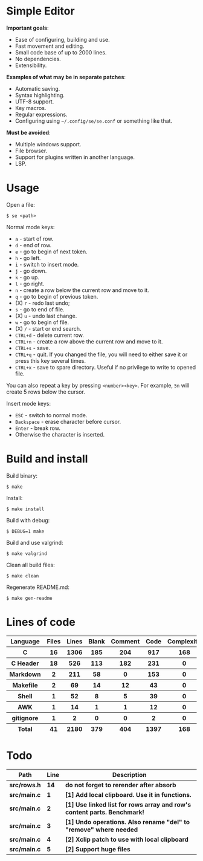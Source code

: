 # Simple Editor

**Important goals**:

- Ease of configuring, building and use.
- Fast movement and editing.
- Small code base of up to 2000 lines.
- No dependencies.
- Extensibility.

**Examples of what may be in separate patches**:

- Automatic saving.
- Syntax highlighting.
- UTF-8 support.
- Key macros.
- Regular expressions.
- Configuring using `~/.config/se/se.conf` or something like that.

**Must be avoided**:

- Multiple windows support.
- File browser.
- Support for plugins written in another language.
- LSP.

# Usage

Open a file:

```
$ se <path>
```

Normal mode keys:

- `a` - start of row.
- `d` - end of row.
- `e` - go to begin of next token.
- `h` - go left.
- `i` - switch to insert mode.
- `j` - go down.
- `k` - go up.
- `l` - go right.
- `n` - create a row below the current row and move to it.
- `q` - go to begin of previous token.
- (X) `r` - redo last undo;
- `s` - go to end of file.
- (X) `u` - undo last change.
- `w` - go to begin of file.
- (X) `/` - start or end search.
- `CTRL+d` - delete current row.
- `CTRL+n` - create a row above the current row and move to it.
- `CTRL+s` - save.
- `CTRL+q` - quit. If you changed the file, you will need to either save it or press this key several times.
- `CTRL+x` - save to spare directory. Useful if no privilege to write to opened file.

You can also repeat a key by pressing `<number><key>`. For example, `5n` will create 5 rows below the cursor.

Insert mode keys:

- `ESC` - switch to normal mode.
- `Backspace` - erase character before cursor.
- `Enter` - break row.
- Otherwise the character is inserted.

# Build and install

Build binary:

```
$ make
```

Install:

```
$ make install
```

Build with debug:

```
$ DEBUG=1 make
```

Build and use valgrind:

```
$ make valgrind
```

Clean all build files:

```
$ make clean
```

Regenerate README.md:

```
$ make gen-readme
```


# Lines of code

<table id="scc-table">
	<thead><tr>
		<th>Language</th>
		<th>Files</th>
		<th>Lines</th>
		<th>Blank</th>
		<th>Comment</th>
		<th>Code</th>
		<th>Complexity</th>
		<th>Bytes</th>
	</tr></thead>
	<tbody><tr>
		<th>C</th>
		<th>16</th>
		<th>1306</th>
		<th>185</th>
		<th>204</th>
		<th>917</th>
		<th>168</th>
		<th>29173</th>
	</tr><tr>
		<th>C Header</th>
		<th>18</th>
		<th>526</th>
		<th>113</th>
		<th>182</th>
		<th>231</th>
		<th>0</th>
		<th>12476</th>
	</tr><tr>
		<th>Markdown</th>
		<th>2</th>
		<th>211</th>
		<th>58</th>
		<th>0</th>
		<th>153</th>
		<th>0</th>
		<th>3754</th>
	</tr><tr>
		<th>Makefile</th>
		<th>2</th>
		<th>69</th>
		<th>14</th>
		<th>12</th>
		<th>43</th>
		<th>0</th>
		<th>1451</th>
	</tr><tr>
		<th>Shell</th>
		<th>1</th>
		<th>52</th>
		<th>8</th>
		<th>5</th>
		<th>39</th>
		<th>0</th>
		<th>1008</th>
	</tr><tr>
		<th>AWK</th>
		<th>1</th>
		<th>14</th>
		<th>1</th>
		<th>1</th>
		<th>12</th>
		<th>0</th>
		<th>220</th>
	</tr><tr>
		<th>gitignore</th>
		<th>1</th>
		<th>2</th>
		<th>0</th>
		<th>0</th>
		<th>2</th>
		<th>0</th>
		<th>11</th>
	</tr></tbody>
	<tfoot><tr>
		<th>Total</th>
		<th>41</th>
		<th>2180</th>
		<th>379</th>
		<th>404</th>
		<th>1397</th>
		<th>168</th>
    	<th>48093</th>
	</tr></tfoot>
	</table>

# Todo

|Path|Line|Description|
|-|-|-|
|**src/rows.h**|**14**|**do not forget to rerender after absorb**|
|**src/main.c**|**1**|**[1] Add local clipboard. Use it in functions.**|
|**src/main.c**|**2**|**[1] Use linked list for rows array and row's content parts. Benchmark!**|
|**src/main.c**|**3**|**[1] Undo operations. Also rename "del" to "remove" where needed**|
|**src/main.c**|**4**|**[2] Xclip patch to use with local clipboard**|
|**src/main.c**|**5**|**[2] Support huge files**|
